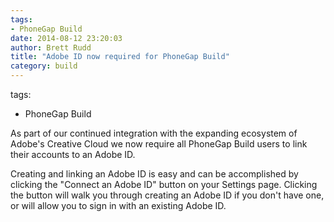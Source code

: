 ```yaml
---
tags:
- PhoneGap Build
date: 2014-08-12 23:20:03
author: Brett Rudd
title: "Adobe ID now required for PhoneGap Build"
category: build
---
```

tags:
- PhoneGap Build

As part of our continued integration with the expanding ecosystem of Adobe's
Creative Cloud we now require all PhoneGap Build users to link their accounts
to an Adobe ID.

Creating and linking an Adobe ID is easy and can be accomplished by clicking
the "Connect an Adobe ID" button on your Settings page.  Clicking the button
will walk you through creating an Adobe ID if you don't have one, or will allow
you to sign in with an existing Adobe ID.
